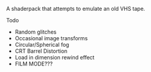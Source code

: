 A shaderpack that attempts to emulate an old VHS tape.

Todo
- Random glitches
- Occasional image transforms
- Circular/Spherical fog
- CRT Barrel Distortion
- Load in dimension rewind effect
- FILM MODE???
